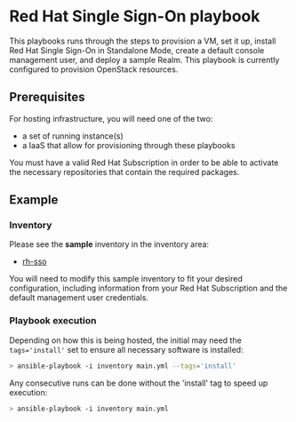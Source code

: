 # Red Hat Single Sign-On playbook

This playbooks runs through the steps to provision a VM, set it up, install Red Hat Single Sign-On in Standalone Mode, create a default console management user, and deploy a sample Realm.
This playbook is currently configured to provision OpenStack resources.


## Prerequisites

For hosting infrastructure, you will need one of the two:
- a set of running instance(s)
- a IaaS that allow for provisioning through these playbooks

You must have a valid Red Hat Subscription in order to be able to activate the necessary repositories that contain the required packages.

## Example

### Inventory

Please see the **sample** inventory in the inventory area:

- [rh-sso](../../inventory/rh-sso)


You will need to modify this sample inventory to fit your desired configuration, including information from your Red Hat Subscription and the default management user credentials.


### Playbook execution

Depending on how this is being hosted, the initial may need the `tags='install'` set to ensure all necessary software is installed:

```bash
> ansible-playbook -i inventory main.yml --tags='install'
```

Any consecutive runs can be done without the 'install' tag to speed up execution:
```bash
> ansible-playbook -i inventory main.yml
```
